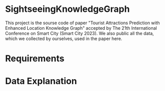 # SightseeingKnowledgeGraph

This project is the sourse code of paper "Tourist Attractions Prediction with Enhanced Location Knowledge Graph" accepted by The 21th International Conference on Smart City (Smart City 2023).
We also public all the data, which we collected by ourselves, used in the paper here.

# Requirements

# Data Explanation

